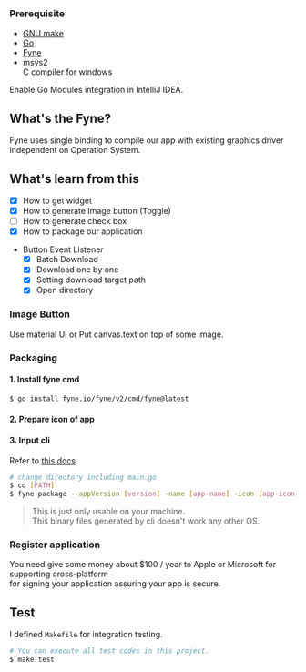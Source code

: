 

### Prerequisite
- [GNU make](https://gnuwin32.sourceforge.net/packages/make.htm)
- [Go](https://go.dev/dl/)
- [Fyne](https://developer.fyne.io/started/) 
- msys2 \
C compiler for windows

Enable Go Modules integration in IntelliJ IDEA.

## What's the Fyne?
Fyne uses single binding to compile our app with existing graphics driver independent on Operation System.

## What's learn from this
- [X] How to get widget
- [X] How to generate Image button (Toggle)
- [ ] How to generate check box 
- [X] How to package our application
- Button Event Listener 
  - [X] Batch Download
  - [X] Download one by one
  - [X] Setting download target path
  - [X] Open directory

### Image Button
Use material UI or Put canvas.text on top of some image.

### Packaging
#### 1. Install fyne cmd
```bash
$ go install fyne.io/fyne/v2/cmd/fyne@latest
```

#### 2. Prepare icon of app

#### 3. Input cli
Refer to [this docs](https://developer.fyne.io/started/packaging)
```bash
# change directory including main.go
$ cd [PATH]
$ fyne package --appVersion [version] -name [app-name] -icon [app-icon-path] -release
```

> This is just only usable on your machine. \
> This binary files generated by cli doesn't work any other OS.

### Register application
You need give some money about $100 / year to Apple or Microsoft for supporting cross-platform \
for signing your application assuring your app is secure.

## Test
I defined `Makefile` for integration testing.
```bash
# You can execute all test codes in this project.
$ make test
```